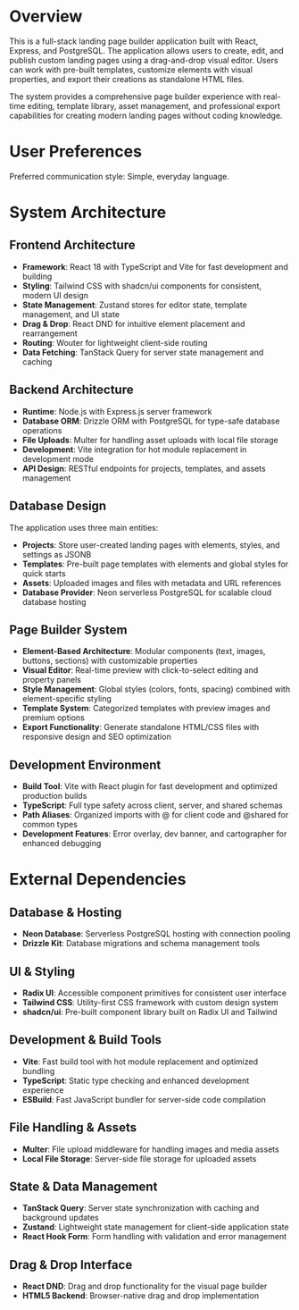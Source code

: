 # Overview

This is a full-stack landing page builder application built with React, Express, and PostgreSQL. The application allows users to create, edit, and publish custom landing pages using a drag-and-drop visual editor. Users can work with pre-built templates, customize elements with visual properties, and export their creations as standalone HTML files.

The system provides a comprehensive page builder experience with real-time editing, template library, asset management, and professional export capabilities for creating modern landing pages without coding knowledge.

# User Preferences

Preferred communication style: Simple, everyday language.

# System Architecture

## Frontend Architecture
- **Framework**: React 18 with TypeScript and Vite for fast development and building
- **Styling**: Tailwind CSS with shadcn/ui components for consistent, modern UI design
- **State Management**: Zustand stores for editor state, template management, and UI state
- **Drag & Drop**: React DND for intuitive element placement and rearrangement
- **Routing**: Wouter for lightweight client-side routing
- **Data Fetching**: TanStack Query for server state management and caching

## Backend Architecture
- **Runtime**: Node.js with Express.js server framework
- **Database ORM**: Drizzle ORM with PostgreSQL for type-safe database operations
- **File Uploads**: Multer for handling asset uploads with local file storage
- **Development**: Vite integration for hot module replacement in development mode
- **API Design**: RESTful endpoints for projects, templates, and assets management

## Database Design
The application uses three main entities:
- **Projects**: Store user-created landing pages with elements, styles, and settings as JSONB
- **Templates**: Pre-built page templates with elements and global styles for quick starts
- **Assets**: Uploaded images and files with metadata and URL references
- **Database Provider**: Neon serverless PostgreSQL for scalable cloud database hosting

## Page Builder System
- **Element-Based Architecture**: Modular components (text, images, buttons, sections) with customizable properties
- **Visual Editor**: Real-time preview with click-to-select editing and property panels
- **Style Management**: Global styles (colors, fonts, spacing) combined with element-specific styling
- **Template System**: Categorized templates with preview images and premium options
- **Export Functionality**: Generate standalone HTML/CSS files with responsive design and SEO optimization

## Development Environment
- **Build Tool**: Vite with React plugin for fast development and optimized production builds
- **TypeScript**: Full type safety across client, server, and shared schemas
- **Path Aliases**: Organized imports with @ for client code and @shared for common types
- **Development Features**: Error overlay, dev banner, and cartographer for enhanced debugging

# External Dependencies

## Database & Hosting
- **Neon Database**: Serverless PostgreSQL hosting with connection pooling
- **Drizzle Kit**: Database migrations and schema management tools

## UI & Styling
- **Radix UI**: Accessible component primitives for consistent user interface
- **Tailwind CSS**: Utility-first CSS framework with custom design system
- **shadcn/ui**: Pre-built component library built on Radix UI and Tailwind

## Development & Build Tools
- **Vite**: Fast build tool with hot module replacement and optimized bundling
- **TypeScript**: Static type checking and enhanced development experience
- **ESBuild**: Fast JavaScript bundler for server-side code compilation

## File Handling & Assets
- **Multer**: File upload middleware for handling images and media assets
- **Local File Storage**: Server-side file storage for uploaded assets

## State & Data Management
- **TanStack Query**: Server state synchronization with caching and background updates
- **Zustand**: Lightweight state management for client-side application state
- **React Hook Form**: Form handling with validation and error management

## Drag & Drop Interface
- **React DND**: Drag and drop functionality for the visual page builder
- **HTML5 Backend**: Browser-native drag and drop implementation